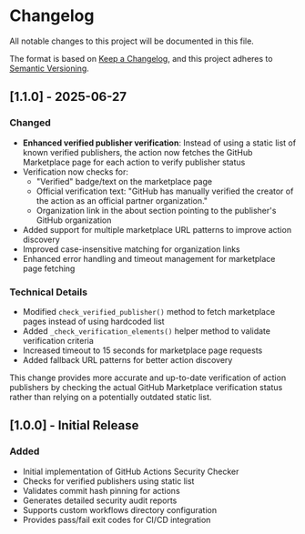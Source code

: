 # Changelog

All notable changes to this project will be documented in this file.

The format is based on [Keep a Changelog](https://keepachangelog.com/en/1.0.0/),
and this project adheres to [Semantic Versioning](https://semver.org/spec/v2.0.0.html).

## [1.1.0] - 2025-06-27

### Changed
- **Enhanced verified publisher verification**: Instead of using a static list of known verified publishers, the action now fetches the GitHub Marketplace page for each action to verify publisher status
- Verification now checks for:
  - "Verified" badge/text on the marketplace page
  - Official verification text: "GitHub has manually verified the creator of the action as an official partner organization."
  - Organization link in the about section pointing to the publisher's GitHub organization
- Added support for multiple marketplace URL patterns to improve action discovery
- Improved case-insensitive matching for organization links
- Enhanced error handling and timeout management for marketplace page fetching

### Technical Details
- Modified `check_verified_publisher()` method to fetch marketplace pages instead of using hardcoded list
- Added `_check_verification_elements()` helper method to validate verification criteria
- Increased timeout to 15 seconds for marketplace page requests
- Added fallback URL patterns for better action discovery

This change provides more accurate and up-to-date verification of action publishers by checking the actual GitHub Marketplace verification status rather than relying on a potentially outdated static list.

## [1.0.0] - Initial Release

### Added
- Initial implementation of GitHub Actions Security Checker
- Checks for verified publishers using static list
- Validates commit hash pinning for actions
- Generates detailed security audit reports
- Supports custom workflows directory configuration
- Provides pass/fail exit codes for CI/CD integration